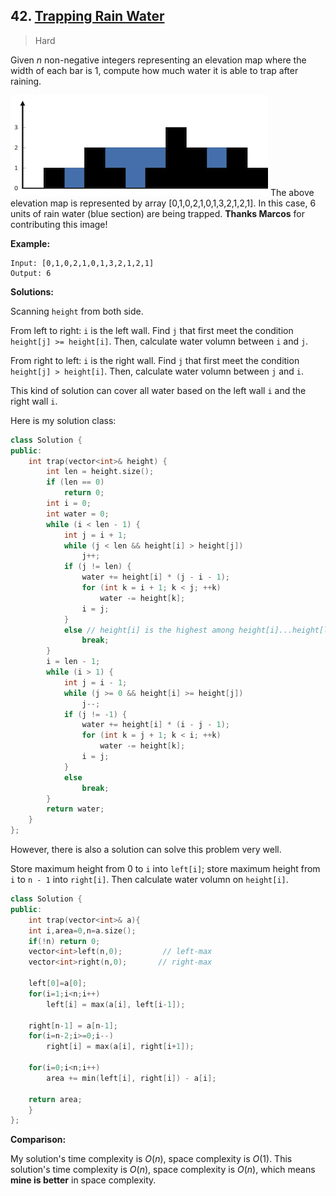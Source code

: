 ## 42. [Trapping Rain Water](https://leetcode.com/problems/trapping-rain-water/)

> Hard

Given *n* non-negative integers representing an elevation map where the width of each bar is 1, compute how much water it is able to trap after raining.

![img](./imgs/42.png)
The above elevation map is represented by array [0,1,0,2,1,0,1,3,2,1,2,1]. In this case, 6 units of rain water (blue section) are being trapped. **Thanks Marcos** for contributing this image!

**Example:**

```
Input: [0,1,0,2,1,0,1,3,2,1,2,1]
Output: 6
```



**Solutions:**

Scanning `height` from both side.

From left to right: `i` is the left wall. Find `j` that first meet the condition `height[j] >= height[i]`. Then, calculate water volumn between `i` and `j`.

From right to left: `i` is the right wall. Find `j` that first meet the condition `height[j] > height[i]`. Then, calculate water volumn between `j` and `i`.

This kind of solution can cover all water based on the left wall `i` and the right wall `i`.

Here is my solution class:

```c++
class Solution {
public:
	int trap(vector<int>& height) {
		int len = height.size();
		if (len == 0)
			return 0;
		int i = 0;
		int water = 0;
		while (i < len - 1) {
			int j = i + 1;
			while (j < len && height[i] > height[j])
				j++;
			if (j != len) {
				water += height[i] * (j - i - 1);
				for (int k = i + 1; k < j; ++k)
					water -= height[k];
				i = j;
			}
			else // height[i] is the highest among height[i]...height[len-1]
				break;
		}
		i = len - 1;
		while (i > 1) {
			int j = i - 1;
			while (j >= 0 && height[i] >= height[j])
				j--;
			if (j != -1) {
				water += height[i] * (i - j - 1);
				for (int k = j + 1; k < i; ++k)
					water -= height[k];
				i = j;
			}
			else
				break;
		}
		return water;
	}
};
```

However, there is also a solution can solve this problem very well.

Store maximum height from 0 to `i` into `left[i]`; store maximum height from `i` to `n - 1` into `right[i]`. Then calculate water volumn on `height[i]`.

```c++
class Solution {
public:
    int trap(vector<int>& a){
    int i,area=0,n=a.size();
    if(!n) return 0;
    vector<int>left(n,0);         // left-max
    vector<int>right(n,0);       // right-max

    left[0]=a[0];
    for(i=1;i<n;i++)
        left[i] = max(a[i], left[i-1]);
    
    right[n-1] = a[n-1];
    for(i=n-2;i>=0;i--)
        right[i] = max(a[i], right[i+1]);
    
    for(i=0;i<n;i++)
        area += min(left[i], right[i]) - a[i];
    
    return area;
    }
};
```

**Comparison:**

My solution's time complexity is $O(n)$, space complexity is $O(1)$. This solution's time complexity is $O(n)$, space complexity is $O(n)$, which means **mine is better** in space complexity.